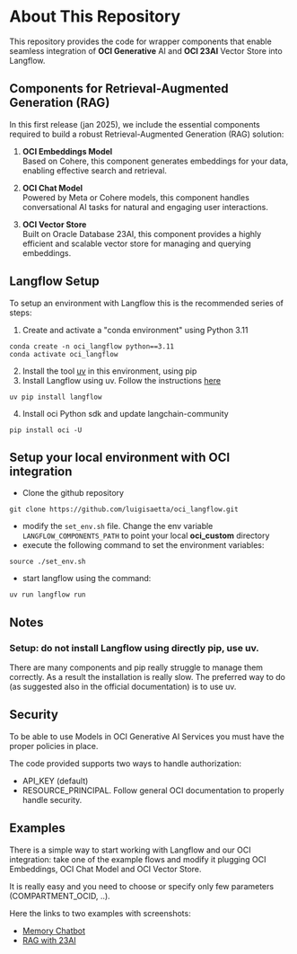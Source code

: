 # About This Repository
This repository provides the code for wrapper components that enable seamless integration 
of **OCI Generative** AI and **OCI 23AI** Vector Store into Langflow.

## Components for Retrieval-Augmented Generation (RAG)
In this first release (jan 2025), we include the essential components required to build a robust Retrieval-Augmented Generation (RAG) solution:

1. **OCI Embeddings Model**    
   Based on Cohere, this component generates embeddings for your data, enabling effective search and retrieval.

2. **OCI Chat Model**    
   Powered by Meta or Cohere models, this component handles conversational AI tasks for natural and engaging user interactions.

3. **OCI Vector Store**  
   Built on Oracle Database 23AI, this component provides a highly efficient and scalable vector store 
   for managing and querying embeddings.

## Langflow Setup
To setup an environment with Langflow this is the recommended series of steps:

1. Create and activate a "conda environment" using Python 3.11
```
conda create -n oci_langflow python==3.11
conda activate oci_langflow
```
2. Install the tool [uv](https://docs.astral.sh/uv/getting-started/) in this environment, using pip
3. Install Langflow using uv. Follow the instructions [here](https://docs.langflow.org/get-started-installation)
```
uv pip install langflow
```
4. Install oci Python sdk and update langchain-community
```
pip install oci -U
```

## Setup your local environment with OCI integration
* Clone the github repository
```
git clone https://github.com/luigisaetta/oci_langflow.git
```
* modify the `set_env.sh` file. Change the env variable `LANGFLOW_COMPONENTS_PATH` to point your local **oci_custom** directory
* execute the following command to set the environment variables:
```
source ./set_env.sh
``` 
* start langflow using the command: 
```
uv run langflow run
```

## Notes
### Setup: do not install Langflow using directly pip, use uv. 
There are many components and pip really struggle to manage them correctly.
As a result the installation is really slow. 
The preferred way to do (as suggested also in the official documentation) is to use
uv.

## Security
To be able to use Models in OCI Generative AI Services you must have the proper policies in place.

The code provided supports two ways to handle authorization: 
* API_KEY (default)
* RESOURCE_PRINCIPAL.
Follow general OCI documentation to properly handle security.

## Examples
There is a simple way to start working with Langflow and our OCI integration: take one of the example flows 
and modify it plugging OCI Embeddings, OCI Chat Model and OCI Vector Store.

It is really easy and you need to choose or specify only few parameters (COMPARTMENT_OCID, ..).

Here the links to two examples with screenshots:
* [Memory Chatbot](./images/langflow-memory01.png)
* [RAG with 23AI](./images/langflow-rag01.png)




